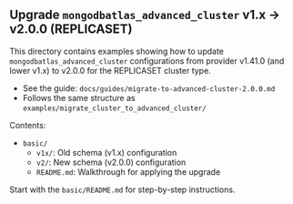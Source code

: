 ## Upgrade `mongodbatlas_advanced_cluster` v1.x → v2.0.0 (REPLICASET)

This directory contains examples showing how to update `mongodbatlas_advanced_cluster` configurations from provider v1.41.0 (and lower v1.x) to v2.0.0 for the REPLICASET cluster type.

- See the guide: `docs/guides/migrate-to-advanced-cluster-2.0.0.md`
- Follows the same structure as `examples/migrate_cluster_to_advanced_cluster/`

Contents:
- `basic/`
  - `v1x/`: Old schema (v1.x) configuration
  - `v2/`: New schema (v2.0.0) configuration
  - `README.md`: Walkthrough for applying the upgrade

Start with the `basic/README.md` for step-by-step instructions.
